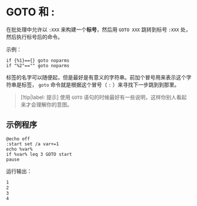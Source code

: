 # GOTO 和 :

在批处理中允许以 `:XXX` 来构建⼀个**标号**，然后⽤ `GOTO XXX` 跳转到标号 `:XXX` 处，然后执⾏标号后的命令。

示例：

```batch
if {%1}=={} goto noparms 
if "%2"=="" goto noparms
```

标签的名字可以随便起，但是最好是有意义的字符串。前加个冒号⽤来表⽰这个字符串是标签， `goto` 命令就是根据这个冒号（ `:` ）来寻找下⼀步跳到到那⾥。

> [!tip|label: 提示]
> 使用 `GOTO` 语句的时候最好有⼀些说明，这样你别⼈看起来才会理解你的意图。

## 示例程序

```batch
@echo off 
:start set /a var+=1 
echo %var% 
if %var% leq 3 GOTO start 
pause
```

运行输出：

```txt
1
2
3
4
```
